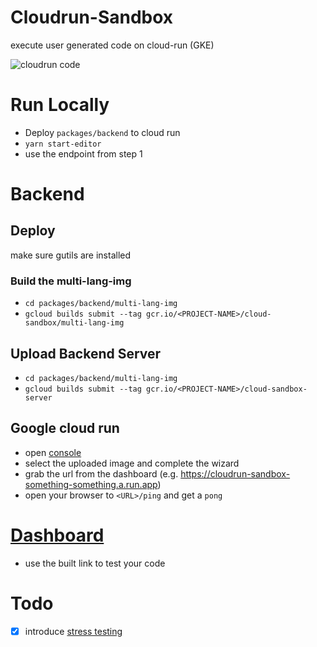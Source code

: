 # Cloudrun-Sandbox
execute user generated code on cloud-run (GKE)

![cloudrun code](https://codefibershq.com/assets/blog/cloudrun.png "CloudRun")

# Run Locally
- Deploy `packages/backend` to cloud run 
- `yarn start-editor`
- use the endpoint from step 1


# Backend

## Deploy 

make sure gutils are installed
### Build the multi-lang-img
- `cd packages/backend/multi-lang-img`
- `gcloud builds submit --tag gcr.io/<PROJECT-NAME>/cloud-sandbox/multi-lang-img`

## Upload Backend Server
- `cd packages/backend/multi-lang-img`
- `gcloud builds submit --tag gcr.io/<PROJECT-NAME>/cloud-sandbox-server`

## Google cloud run
- open [console](https://console.cloud.google.com/run/create?<PROJECT-NAME>)
- select the uploaded image and complete the wizard
- grab the url from the dashboard (e.g. https://cloudrun-sandbox-something-something.a.run.app)
- open your browser to `<URL>/ping` and get a `pong`

# [Dashboard](https://cloudrun-sandbox.netlify.app/)

- use the built link to test your code


# Todo
- [X] introduce [stress testing](https://github.com/loadimpact/k6)
